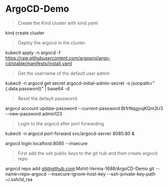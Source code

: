 # ArgoCD-Demo


> Create the Kind cluster with kind.yaml
 
 kind create cluster

> Deploy the argocd in the cluster.

kubectl apply -n argocd -f https://raw.githubusercontent.com/argoproj/argo-cd/stable/manifests/install.yaml

> Get the username of the default user admin 

kubectl -n argocd get secret argocd-initial-admin-secret -o jsonpath="{.data.password}" | base64 -d

> Reset the default passworrd 

argocd account update-password --current-password Bt1rNqgyujKQm3U3 --new-password admin123  

> Login to the argocd after port forwarding 

kubectl -n argocd port-forward svc/argocd-server 8085:80 &

argocd login localhost:8085 --insecure

> First add the ssh public keys to the git hub and then create argocd repo 

argocd repo add git@github.com:Mohit-Verma-1688/ArgoCD-Demo.git --name=repo-argocd --insecure-ignore-host-key --ssh-private-key-path ~/.ssh/id_rsa  

